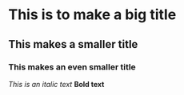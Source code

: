 # This is to make a big title 
## This makes a smaller title
### This makes an even smaller title
*This is an italic text*
**Bold text**
